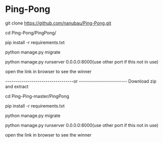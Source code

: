# Ping-Pong
git clone https://github.com/nanubau/Ping-Pong.git 

cd Ping-Pong/PingPong/

pip install -r requirements.txt         





python manage.py migrate            





python manage.py runserver 0.0.0.0:8000(use other port if this not in use)          




open the link in browser to see the winner

----------------------------------or ------------------------
Download zip and extract 

cd Ping-Ping-master/PingPong     






pip install -r requirements.txt         





python manage.py migrate            





python manage.py runserver 0.0.0.0:8000(use other port if this not in use)          




open the link in browser to see the winner
